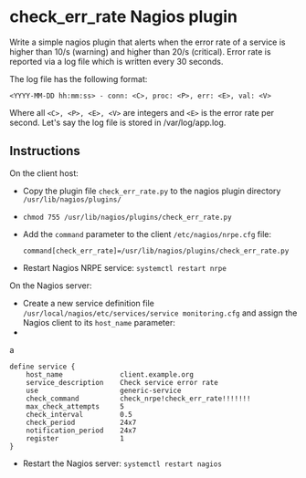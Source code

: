 # check_err_rate Nagios plugin
Write a simple nagios plugin that alerts when the error rate of a service is higher than 10/s (warning) and higher than 20/s (critical).
Error rate is reported via a log file which is written every 30 seconds.

The log file has the following format:

    <YYYY-MM-DD hh:mm:ss> - conn: <C>, proc: <P>, err: <E>, val: <V>

Where all `<C>, <P>, <E>, <V>` are integers and `<E>` is the error rate per second. Let's say the log file is stored in /var/log/app.log.

## Instructions

On the client host:

 - Copy the plugin file `check_err_rate.py` to the nagios plugin directory `/usr/lib/nagios/plugins/`
 - `chmod 755 /usr/lib/nagios/plugins/check_err_rate.py`
 - Add the `command` parameter to the client `/etc/nagios/nrpe.cfg` file:

    `command[check_err_rate]=/usr/lib/nagios/plugins/check_err_rate.py`

 -  Restart Nagios NRPE service:
 `systemctl restart nrpe`

On the Nagios server:

 - Create a new service definition file `/usr/local/nagios/etc/services/service monitoring.cfg` and assign the Nagios client to its `host_name` parameter:
 -
 a

    define service {
        host_name              client.example.org
        service_description    Check service error rate
        use                    generic-service
        check_command          check_nrpe!check_err_rate!!!!!!!
        max_check_attempts     5
        check_interval         0.5
        check_period           24x7
        notification_period    24x7
        register               1
    }

 - Restart the Nagios server:
`systemctl restart nagios`
